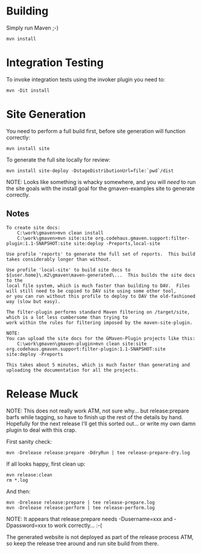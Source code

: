 # Building

Simply run Maven ;-)

    mvn install

# Integration Testing

To invoke integration tests using the invoker plugin you need to:

    mvn -Dit install

# Site Generation

You need to perform a full build first, before site generation will function correctly:

    mvn install site

To generate the full site locally for review:

    mvn install site-deploy -DstageDistributionUrl=file:`pwd`/dist

NOTE: Looks like something is whacky somewhere, and you will *need* to
      run the site goals with the install goal for the gmaven-examples
      site to generate correctly.

## Notes

    To create site docs:
        C:\work\gmaven>mvn clean install
        C:\work\gmaven>mvn site:site org.codehaus.gmaven.support:filter-plugin:1.1-SNAPSHOT:site site:deploy -Preports,local-site

    Use profile 'reports' to generate the full set of reports.  This build takes considerably longer than without.

    Use profile 'local-site' to build site docs to ${user.home}\.m2\gmaven\maven-generated\...  This builds the site docs to the
    local file system, which is much faster than building to DAV.  Files will still need to be copied to DAV site using some other tool,
    or you can run without this profile to deploy to DAV the old-fashioned way (slow but easy).

    The filter-plugin performs standard Maven filtering on /target/site, which is a lot less cumbersome than trying to
    work within the rules for filtering imposed by the maven-site-plugin.

    NOTE:
    You can upload the site docs for the GMaven-Plugin projects like this:
        C:\work\gmaven\gmaven-plugin>mvn clean site:site org.codehaus.gmaven.support:filter-plugin:1.1-SNAPSHOT:site site:deploy -Preports

    This takes about 5 minutes, which is much faster than generating and uploading the documentation for all the projects.

# Release Muck

NOTE: This does not really work ATM, not sure why... but release:prepare barfs
      while tagging, so have to finish up the rest of the details by hand.
      Hopefully for the next release I'll get this sorted out... or write my
      own damn plugin to deal with this crap.

First sanity check:

    mvn -Drelease release:prepare -DdryRun | tee release-prepare-dry.log

If all looks happy, first clean up:

    mvn release:clean
    rm *.log

And then:

    mvn -Drelease release:prepare | tee release-prepare.log
    mvn -Drelease release:perform | tee release-perform.log

NOTE: It appears that release:prepare needs -Dusername=xxx and -Dpassword=xxx to work correctly... :-(

The generated website is not deployed as part of the release process ATM, so
keep the release tree around and run site build from there.
